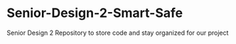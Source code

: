 # Senior-Design-2-Smart-Safe
Senior Design 2 Repository to store code and stay organized for our project
